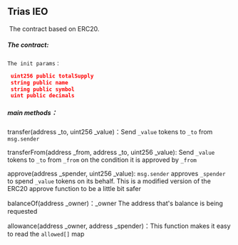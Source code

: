 ## Trias IEO 

​	The contract based on ERC20.

##### The contract:

    The init params：

~~~json
 uint256 public totalSupply  
 string public name  
 string public symbol   
 uint public decimals    
~~~

##### main methods：

transfer(address _to, uint256 _value)：Send `_value` tokens to `_to` from `msg.sender`

transferFrom(address _from, address _to, uint256 _value): Send `_value` tokens to `_to` from `_from` on the condition it is approved by `_from`

approve(address _spender, uint256 _value): `msg.sender` approves `_spender` to spend `_value` tokens on its behalf. This is a modified version of the ERC20 approve function to be a little bit safer

balanceOf(address _owner)：_owner The address that's balance is being requested

allowance(address _owner, address _spender)：This function makes it easy to read the `allowed[]` map

